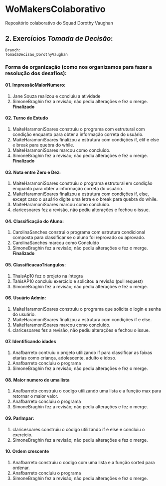 # WoMakersColaborativo
Repositório colaborativo do Squad Dorothy Vaughan

## 2. Exercícios *Tomada de Decisão*:  
    Branch:  
    TomadaDecisao_DorothyVaughan
### Forma de organização (como nos organizamos para fazer a resolução dos desafios):

#### 01. ImpressãoMaiorNumero:
1. Jane Souza realizou e concluiu a atividade
2. SimoneBraghin fez a revisão; não pediu alterações e fez o merge.  
**Finalizado**

#### 02. Turno de Estudo
1. MaiteHaramoniSoares construiu o programa com estrutural com condição enquanto para obter a informação correta do usuário.
2. MaiteHaramoniSoares finalizou a estrutura com condições if, elif e else e break para quebra do while.
3. MaiteHaramoniSoares marcou como concluído.
4. SimoneBraghin fez a revisão; não pediu alterações e fez o merge.  
**Finalizado**

#### 03. Nota entre Zero e Dez:
1. MaiteHaramoniSoares construiu o programa estrutural em condição enquanto para obter a informação correta do usuário.
2. MaiteHaramoniSoares finalizou a estrutura com condições if, else, except caso o usuário digite uma letra e o break para quebra do while.
3. MaiteHaramoniSoares marcou como concluído.
4. claricesoares fez a revisão, não pediu alterações e fechou o issue.

#### 04. Classificação do Aluno:
1. CarolinaSanches construi o programa com estrutura condicional composta para classificar se o aluno foi reprovado ou aprovado.
2. CarolinaSanches marcou como Concluído
3. SimoneBraghin fez a revisão; não pediu alterações e fez o merge.  
**Finalizado**

#### 05. ClassificacaoTriangulos:
1. ThaisAp10 fez o projeto na íntegra
2. TahisAP10 concluiu exercício e solicitou a revisão (pull request)  
3. SimoneBraghin fez a revisão; não pediu alterações e fez o merge.  

#### 06. Usuário Admin:
1. MaiteHaramoniSoares construiu o programa que solicita o login e senha do usuário.
2. MaiteHaramoniSoares finalizou a estrutura com condições if e else.
3. MaiteHaramoniSoares marcou como concluído.
4. claricesoares fez a revisão, não pediu alterações e fechou o issue.

#### 07. Identificando idades
1. Anafbarreto contruiu o projeto utilizando if para classificar as faixas etarias como criança, adolescente, adulto e idoso.
2. Anafbarreto concluiu o programa
2. SimoneBraghin fez a revisão; não pediu alterações e fez o merge.  

#### 08. Maior numero de uma lista
1. Anafbarreto construiu o codigo utilizando uma lista e a função max para retornar o maior valor.
2. Anafbarreto concluiu o programa
2. SimoneBraghin fez a revisão; não pediu alterações e fez o merge.  

#### 09. ParImpar:
1. claricesoares construiu o código utilizando if e else e concluiu o exercício.
2. SimoneBraghin fez a revisão; não pediu alterações e fez o merge.  

#### 10. Ordem crescente
1. Anafbarreto construiu o codigo com uma lista e a função sorted para ordenar.
2. Anafbarreto concluiu o programa
2. SimoneBraghin fez a revisão; não pediu alterações e fez o merge.  


